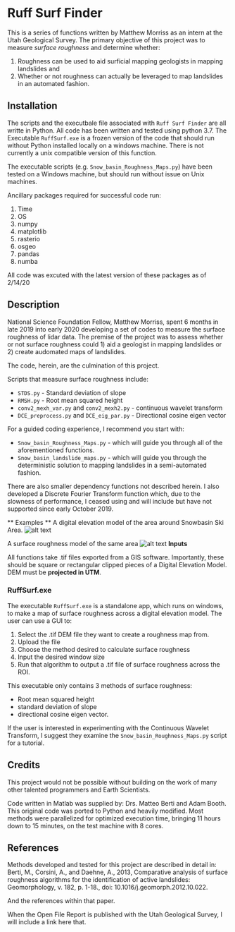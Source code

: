 # Ruff Surf Finder
This is a series of functions written by Matthew Morriss as an intern at the Utah Geological Survey. The primary objective of this project was to measure *surface roughness* and determine whether:
 1. Roughness can be used to aid surficial mapping geologists in mapping landslides and 
 2. Whether or not roughness can actually be leveraged to map landslides in an automated fashion.

## Installation
The scripts and the executbale file associated with `Ruff Surf Finder` are all writte in Python. All code has been written and tested using python 3.7. The Executable `RuffSurf.exe` is a frozen version of the code that should run without Python installed locally on a windows machine. There is not currently a unix compatible version of this function.

The executable scripts (e.g. `Snow_basin_Roughness_Maps.py`) have been tested on a Windows machine, but should run without issue on Unix machines. 

Ancillary packages required for successful code run: 
1. Time
2. OS
3. numpy
4. matplotlib
5. rasterio
6. osgeo
7. pandas
8. numba
	
All code was excuted with the latest version of these packages as of 2/14/20



## Description
National Science Foundation Fellow, Matthew Morriss, spent 6 months in late 2019 into early 2020 developing a set of codes to measure the surface roughness of lidar data. The premise of the project was to assess whether or not surface roughness could 1) aid a geologist in mapping landslides or 2) create audomated maps of landslides.

The code, herein, are the culmination of this project. 

Scripts that measure surface roughness include:
* `STDS.py` - Standard deviation of slope
* `RMSH.py` - Root mean squared height
* `conv2_mexh_var.py` and `conv2_mexh2.py` - continuous wavelet transform
* `DCE_preprocess.py` and `DCE_eig_par.py` - Directional cosine eigen vector

For a guided coding experience, I recommend you start with:
* `Snow_basin_Roughness_Maps.py` - which will guide you through all of the aforementioned functions.
* `Snow_basin_landslide_maps.py` - which will guide you through the deterministic solution to mapping landslides in a semi-automated fashion.


There are also smaller dependency functions not described herein. I also developed a Discrete Fourier Transform function which, due to the slowness of performance, I ceased using and will include but have not supported since early October 2019. 

** Examples **
A digital elevation model of the area around Snowbasin Ski Area.
![alt text](https://github.com/utah-geological-survey/RuffSurfFinder/blob/master/SB_ls_map.jpg)

A surface roughness model of the same area
![alt text](https://github.com/utah-geological-survey/RuffSurfFinder/blob/master/Figuer_17_STDS_Map.jpg)
**Inputs**

All functions take .tif files exported from a GIS software. Importantly, these should be square or rectangular clipped pieces of a Digital Elevation Model. DEM must be **projected in UTM**.

### RuffSurf.exe
The executable `RuffSurf.exe` is a standalone app, which runs on windows, to make a map of surface roughness across a digital elevation model. The user can use a GUI to:
1. Select the .tif DEM file they want to create a roughness map from.
2. Upload the file
3. Choose the method desired to calculate surface roughness
4. Input the desired window size
5. Run that algorithm to output a .tif file of surface roughness across the ROI.

This executable only contains 3 methods of surface roughness:
* Root mean squared height
* standard deviation of slope
* directional cosine eigen vector.

If the user is interested in experimenting with the Continuous Wavelet Transform, I suggest they examine the `Snow_basin_Roughness_Maps.py` script for a tutorial.


## Credits
This project would not be possible without building on the work of many other talented programmers and Earth Scientists. 

Code written in Matlab was supplied by: Drs. Matteo Berti and Adam Booth. This original code was ported to Python and heavily modified. Most methods were parallelized for optimized execution time, bringing 11 hours down to 15 minutes, on the test machine with 8 cores. 

## References
Methods developed and tested for this project are described in detail in:
Berti, M., Corsini, A., and Daehne, A., 2013, Comparative analysis of surface roughness algorithms for the identification of active landslides: Geomorphology, v. 182, p. 1-18., doi: 10.1016/j.geomorph.2012.10.022.

And the references within that paper. 

When the Open File Report is published with the Utah Geological Survey, I will include a link here that.